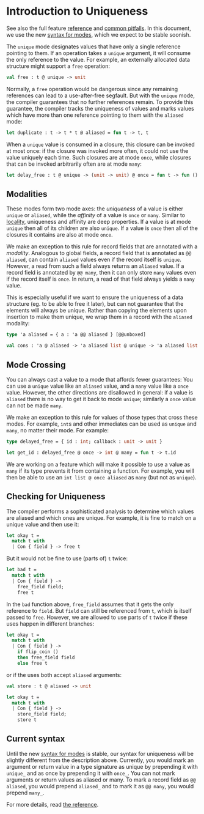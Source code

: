 # Introduction to Uniqueness

See also the full feature [reference](reference.md) and [common pitfalls](pitfalls.md).
In this document, we use the new [syntax for modes](../modes/syntax.md),
which we expect to be stable soonish.

The `unique` mode designates values that have only a single reference pointing
to them. If an operation takes a `unique` argument, it will consume the only
reference to the value. For example, an externally allocated data structure
might support a `free` operation:

```ocaml
val free : t @ unique -> unit
```

Normally, a `free` operation would be dangerous since any remaining references
can lead to a use-after-free segfault. But with the `unique` mode, the compiler
guarantees that no further references remain. To provide this guarantee, the
compiler tracks the uniqueness of values and marks values which have more than
one reference pointing to them with the `aliased` mode:

```ocaml
let duplicate : t -> t * t @ aliased = fun t -> t, t
```

When a `unique` value is consumed in a closure, this closure can be invoked at
most once: if the closure was invoked more often, it could not use the value
uniquely each time. Such closures are at mode `once`, while closures that can be
invoked arbitrarily often are at mode `many`:

```ocaml
let delay_free : t @ unique -> (unit -> unit) @ once = fun t -> fun () -> free t
```

## Modalities

These modes form two mode axes: the _uniqueness_ of a value is either `unique`
or `aliased`, while the _affinity_ of a value is `once` or `many`. Similar to
[locality](../local/intro.md), uniqueness and affinity are deep properties. If a
value is at mode `unique` then all of its children are also `unique`. If a value
is `once` then all of the closures it contains are also at mode `once`.

We make an exception to this rule for record fields that are annotated with a
_modality_. Analogous to global fields, a record field that is annotated as `@@
aliased`, can contain `aliased` values even if the record itself is `unique`.
However, a read from such a field always returns an `aliased` value. If a record
field is annotated by `@@ many`, then it can only store `many` values even if
the record itself is `once`. In return, a read of that field always yields a
`many` value.

This is especially useful if we want to ensure the uniqueness of a data
structure (eg. to be able to free it later), but can not guarantee that the
elements will always be unique. Rather than copying the elements upon insertion
to make them unique, we wrap them in a record with the `aliased` modality:

```ocaml
type 'a aliased = { a : 'a @@ aliased } [@@unboxed]

val cons : 'a @ aliased -> 'a aliased list @ unique -> 'a aliased list @ unique
```

## Mode Crossing

You can always cast a value to a mode that affords fewer guarantees: You can use
a `unique` value like an `aliased` value, and a `many` value like a `once`
value. However, the other directions are disallowed in general: if a value is
`aliased` there is no way to get it back to mode `unique`; similarly a `once`
value can not be made `many`.

We make an exception to this rule for values of those types that cross these
modes. For example, `int`s and other immediates can be used as `unique` and
`many`, no matter their mode. For example:

```ocaml
type delayed_free = { id : int; callback : unit -> unit }

let get_id : delayed_free @ once -> int @ many = fun t -> t.id
```

We are working on a feature which will make it possible to use a value as `many`
if its type prevents it from containing a function. For example, you will then
be able to use an `int list @ once aliased` as `many` (but not as `unique`).

## Checking for Uniqueness

The compiler performs a sophisticated analysis to determine which values are
aliased and which ones are unique. For example, it is fine to match on a unique
value and then use it:

```ocaml
let okay t =
  match t with
  | Con { field } -> free t
```

But it would not be fine to use (parts of) `t` twice:

```ocaml
let bad t =
  match t with
  | Con { field } ->
    free_field field;
    free t
```

In the `bad` function above, `free_field` assumes that it gets the only
reference to `field`. But `field` can still be referenced from `t`, which is
itself passed to `free`. However, we are allowed to use parts of `t` twice if
these uses happen in different branches:

```ocaml
let okay t =
  match t with
  | Con { field } ->
    if flip_coin ()
    then free_field field
    else free t
```

or if the uses both accept `aliased` arguments:

```ocaml
val store : t @ aliased -> unit

let okay t =
  match t with
  | Con { field } ->
    store_field field;
    store t
```

## Current syntax

Until the new [syntax for modes](../modes/syntax.md) is stable, our syntax for
uniqueness will be slightly different from the description above. Currently, you
would mark an argument or return value in a type signature as unique by
prepending it with `unique_` and as once by prepending it with `once_`. You can
not mark arguments or return values as aliased or many. To mark a record field
as `@@ aliased`, you would prepend `aliased_` and to mark it as `@@ many`, you
would prepend `many_`.

For more details, read [the reference](./reference.md).
